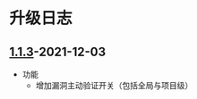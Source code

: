 # 升级日志

## [1.1.3](https://github.com/HXSecurity/dongtai-core/releases/tag/v1.1.3)-2021-12-03

* 功能
  * 增加漏洞主动验证开关（包括全局与项目级）
